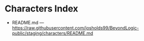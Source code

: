 # Characters Index

- README.md — https://raw.githubusercontent.com/josholds99/BeyondLogic-public/staging/characters/README.md
